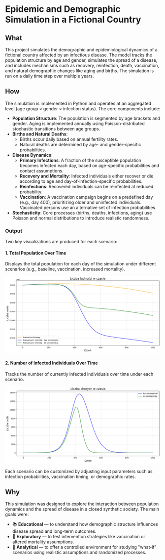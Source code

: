 # Epidemic and Demographic Simulation in a Fictional Country

## What

This project simulates the demographic and epidemiological dynamics of a fictional country affected by an infectious disease. The model tracks the population structure by age and gender, simulates the spread of a disease, and includes mechanisms such as recovery, reinfection, death, vaccination, and natural demographic changes like aging and births. The simulation is run on a daily time step over multiple years.

## How

The simulation is implemented in Python and operates at an aggregated level (age group × gender × infection status). The core components include:

- **Population Structure**: The population is segmented by age brackets and gender. Aging is implemented annually using Poisson-distributed stochastic transitions between age groups.
- **Births and Natural Deaths**: 
  - Births occur daily based on annual fertility rates.
  - Natural deaths are determined by age- and gender-specific probabilities.
- **Disease Dynamics**:
  - **Primary Infections**: A fraction of the susceptible population becomes infected each day, based on age-specific probabilities and contact assumptions.
  - **Recovery and Mortality**: Infected individuals either recover or die according to age and day-of-infection-specific probabilities.
  - **Reinfections**: Recovered individuals can be reinfected at reduced probability.
  - **Vaccination**: A vaccination campaign begins on a predefined day (e.g., day 400), prioritizing older and uninfected individuals. Vaccinated persons use an alternative set of infection probabilities.
- **Stochasticity**: Core processes (births, deaths, infections, aging) use Poisson and normal distributions to introduce realistic randomness.

### Output

Two key visualizations are produced for each scenario:

#### 1. Total Population Over Time

Displays the total population for each day of the simulation under different scenarios (e.g., baseline, vaccination, increased mortality).

![Population Over Time](resources/population.png)

#### 2. Number of Infected Individuals Over Time

Tracks the number of currently infected individuals over time under each scenario.

![Infections Over Time](resources/disease.png)

Each scenario can be customized by adjusting input parameters such as infection probabilities, vaccination timing, or demographic rates.

## Why

This simulation was designed to explore the interaction between population dynamics and the spread of disease in a closed synthetic society. The main goals were:

- 📚 **Educational** — to understand how demographic structure influences disease spread and long-term outcomes.
- 🔬 **Exploratory** — to test intervention strategies like vaccination or altered mortality assumptions.
- 🧪 **Analytical** — to offer a controlled environment for studying "what-if" scenarios using realistic assumptions and randomized processes.

